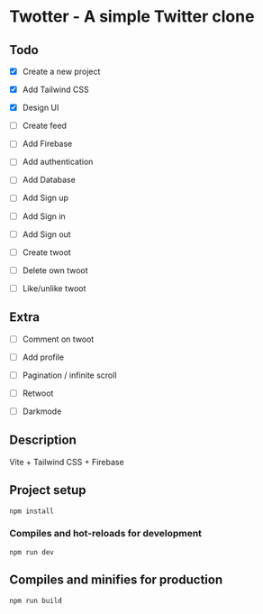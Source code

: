 # Twotter - A simple Twitter clone

## Todo
- [x] Create a new project
- [x] Add Tailwind CSS
- [x] Design UI
- [ ] Create feed
- [ ] Add Firebase
- [ ] Add authentication
- [ ] Add Database
- [ ] Add Sign up
- [ ] Add Sign in
- [ ] Add Sign out
- [ ] Create twoot
- [ ] Delete own twoot
- [ ] Like/unlike twoot


## Extra
- [ ] Comment on twoot
- [ ] Add profile
- [ ] Pagination / infinite scroll
- [ ] Retwoot
- [ ] Darkmode


## Description
Vite + Tailwind CSS + Firebase

## Project setup

```
npm install
```

### Compiles and hot-reloads for development

```
npm run dev
```

## Compiles and minifies for production

```
npm run build
```